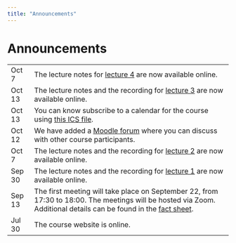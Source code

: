 ```yaml
---
title: "Announcements"
---
```


# Announcements

<table class="announcements-table">
    <tr>
        <td><time datetime="2021-20-07">Oct 7</time></td>
        <td>
            The lecture notes for <a href="/lectures/lecture-04/">lecture 4</a> are now available online.
        </td>
    </tr>
    <tr>
        <td><time datetime="2021-10-13">Oct 13</time></td>
        <td>
            The lecture notes and the recording for <a href="/lectures/lecture-03/">lecture 3</a> are now available online.
        </td>
    </tr>
    <tr>
        <td><time datetime="2021-10-13">Oct 13</time></td>
        <td>
            You can know subscribe to a calendar for the course using <a href="/lectures/index.ics">this ICS file</a>.
        </td>
    </tr>
    <tr>
        <td><time datetime="2021-10-12">Oct 12</time></td>
        <td>
            We have added a <a href="https://moodle-app2.let.ethz.ch/course/view.php?id=16236">Moodle forum</a> where you can discuss with other course participants.
        </td>
    </tr>
    <tr>
        <td><time datetime="2021-10-07">Oct 7</time></td>
        <td>
            The lecture notes and the recording for <a href="/lectures/lecture-02/">lecture 2</a> are now available online.
        </td>
    </tr>
    <tr>
        <td><time datetime="2021-09-30">Sep 30</time></td>
        <td>
            The lecture notes and the recording for <a href="/lectures/lecture-01/">lecture 1</a> are now available online.
        </td>
    </tr>
    <tr>
        <td><time datetime="2021-09-13">Sep 13</time></td>
        <td>
            The first meeting will take place on September 22, from 17:30 to 18:00.
            The meetings will be hosted via Zoom. 
            Additional details can be found in the <a href="/factsheet.pdf">fact sheet</a>.
        </td>
    </tr>
    <tr>
        <td><time datetime="2021-07-30">Jul 30</time></td>
        <td>The course website is online.</td>
    </tr>
</table>
